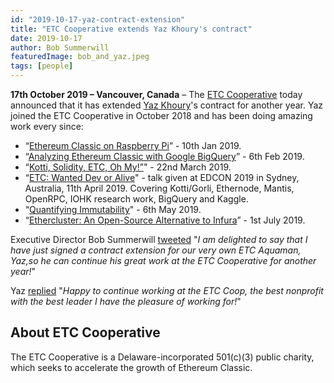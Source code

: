 ```yaml
---
id: "2019-10-17-yaz-contract-extension"
title: "ETC Cooperative extends Yaz Khoury's contract"
date: 2019-10-17
author: Bob Summerwill
featuredImage: bob_and_yaz.jpeg
tags: [people]
---
```


**17th October 2019 – Vancouver, Canada** – The [ETC Cooperative](https://etccooperative.org) today announced that it has extended [Yaz Khoury](https://twitter.com/Yazanator)'s contract for another year. Yaz joined the ETC Cooperative in October 2018 and has been doing amazing work every since:

- “[Ethereum Classic on Raspberry Pi](https://medium.com/ethereum-classic/ethereum-classic-on-raspberry-pi-a3be200cdca0)” - 10th Jan 2019.
- “[Analyzing Ethereum Classic with Google BigQuery](https://medium.com/ethereum-classic/analyzing-ethereum-classic-with-google-bigquery-df55822ec6a6)” - 6th Feb 2019.
- “[Kotti, Solidity, ETC, Oh My!”](https://medium.com/ethereum-classic/kotti-solidity-etc-oh-my-2ae36926454d)" - 22nd March 2019.
- “[ETC: Wanted Dev or Alive](https://medium.com/ethereum-classic/etc-wanted-dev-or-alive-2581a5079aa1)" - talk given at EDCON 2019 in Sydney, Australia, 11th April 2019. Covering Kotti/Gorli, Ethernode, Mantis, OpenRPC, IOHK research work, BigQuery and Kaggle.
- “[Quantifying Immutability](https://medium.com/ethereum-classic/quantifying-immutability-e8f2b1bb9301)" - 6th May 2019.
- “[Ethercluster: An Open-Source Alternative to Infura](https://medium.com/ethereum-classic/ethercluster-an-open-source-alternative-to-infura-b8799b2122d3)” - 1st July 2019.

Executive Director Bob Summerwill [tweeted](https://twitter.com/BobSummerwill/status/1184986345929789441) "_I am delighted to say that I have just signed a contract extension for our very own ETC Aquaman, Yaz,so he can continue his great work at the ETC Cooperative for another year!_"

Yaz [replied](https://twitter.com/Yazanator/status/1184986694577262593) "_Happy to continue working at the ETC Coop, the best nonprofit with the best leader I have the pleasure of working for!_"

## About ETC Cooperative

The ETC Cooperative is a Delaware-incorporated 501(c)(3) public charity, which seeks to accelerate the growth of Ethereum Classic.
